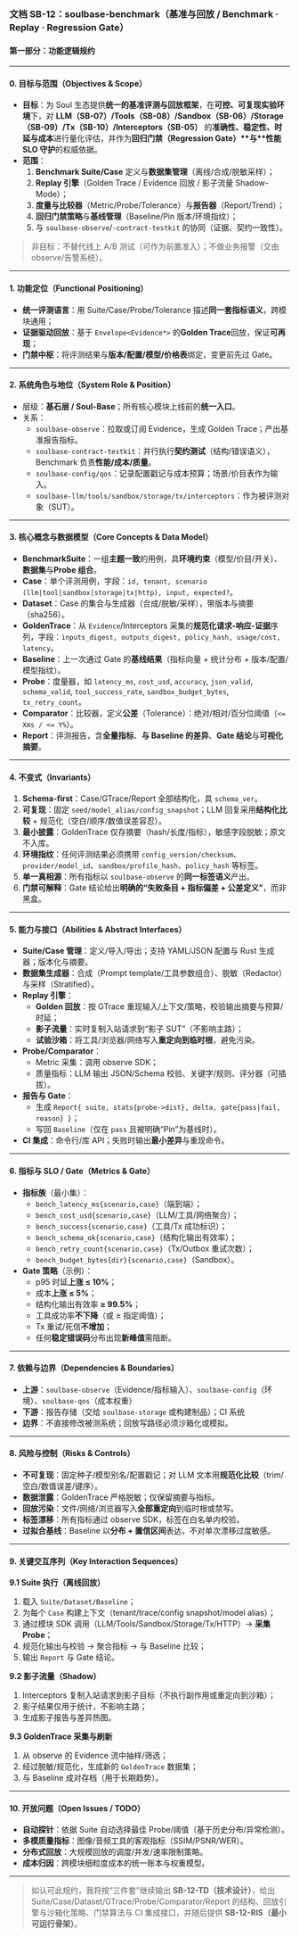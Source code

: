 ﻿### **文档 SB-12：soulbase-benchmark（基准与回放 / Benchmark · Replay · Regression Gate）**

#### **第一部分：功能逻辑规约**

------

#### **0. 目标与范围（Objectives & Scope）**

- **目标**：为 Soul 生态提供**统一的基准评测与回放框架**，在**可控、可复现实验环境**下，对 **LLM（SB-07）/Tools（SB-08）/Sandbox（SB-06）/Storage（SB-09）/Tx（SB-10）/Interceptors（SB-05）** 的**准确性、稳定性、时延与成本**进行量化评估，并作为**回归门禁（Regression Gate）\**与\**性能 SLO 守护**的权威依据。
- **范围**：
  1. **Benchmark Suite/Case** 定义与**数据集管理**（离线/合成/脱敏采样）；
  2. **Replay 引擎**（Golden Trace / Evidence 回放 / 影子流量 Shadow-Mode）；
  3. **度量与比较器**（Metric/Probe/Tolerance）与**报告器**（Report/Trend）；
  4. **回归门禁策略**与**基线管理**（Baseline/Pin 版本/环境指纹）；
  5. 与 `soulbase-observe`/`-contract-testkit` 的协同（证据、契约一致性）。

> 非目标：不替代线上 A/B 测试（可作为前置准入）；不做业务报警（交由 observe/告警系统）。

------

#### **1. 功能定位（Functional Positioning）**

- **统一评测语言**：用 Suite/Case/Probe/Tolerance 描述**同一套指标语义**，跨模块通用；
- **证据驱动回放**：基于 `Envelope<Evidence*>` 的**Golden Trace**回放，保证**可再现**；
- **门禁中枢**：将评测结果与**版本/配置/模型/价格表**绑定，变更前先过 Gate。

------

#### **2. 系统角色与地位（System Role & Position）**

- 层级：**基石层 / Soul-Base**；所有核心模块上线前的**统一入口**。
- 关系：
  - `soulbase-observe`：拉取或订阅 Evidence，生成 Golden Trace；产出基准报告指标。
  - `soulbase-contract-testkit`：并行执行**契约测试**（结构/错误语义），Benchmark 负责**性能/成本/质量**。
  - `soulbase-config/qos`：记录配置戳记与成本预算；场景/价目表作为输入。
  - `soulbase-llm/tools/sandbox/storage/tx/interceptors`：作为被评测对象（SUT）。

------

#### **3. 核心概念与数据模型（Core Concepts & Data Model）**

- **BenchmarkSuite**：一组**主题一致**的用例，具**环境约束**（模型/价目/开关）、**数据集**与**Probe 组合**。
- **Case**：单个评测用例，字段：`id, tenant, scenario (llm|tool|sandbox|storage|tx|http), input, expected?`。
- **Dataset**：Case 的集合与生成器（合成/脱敏/采样），带版本与摘要（sha256）。
- **GoldenTrace**：从 `Evidence`/Interceptors 采集的**规范化请求-响应-证据**序列，字段：`inputs_digest, outputs_digest, policy_hash, usage/cost, latency`。
- **Baseline**：上一次通过 Gate 的**基线结果**（指标向量 + 统计分布 + 版本/配置/模型指纹）。
- **Probe**：度量器，如 `latency_ms`, `cost_usd`, `accuracy`, `json_valid`, `schema_valid`, `tool_success_rate`, `sandbox_budget_bytes`, `tx_retry_count`。
- **Comparator**：比较器，定义**公差**（Tolerance）：绝对/相对/百分位阈值（`<= Xms / <= Y%`）。
- **Report**：评测报告，含**全量指标**、**与 Baseline 的差异**、**Gate 结论**与**可视化摘要**。

------

#### **4. 不变式（Invariants）**

1. **Schema-first**：Case/GTrace/Report 全部结构化，具 `schema_ver`。
2. **可复现**：固定 `seed/model_alias/config_snapshot`；LLM 回复采用**结构化比较** + 规范化（空白/顺序/数值误差容忍）。
3. **最小披露**：GoldenTrace 仅存摘要（hash/长度/指标），敏感字段脱敏；原文不入库。
4. **环境指纹**：任何评测结果必须携带 `config_version/checksum`、`provider/model_id`、`sandbox/profile_hash`、`policy_hash` 等标签。
5. **单一真相源**：所有指标以 `soulbase-observe` 的**同一标签语义**产出。
6. **门禁可解释**：Gate 结论给出**明确的“失败条目 + 指标偏差 + 公差定义”**，而非黑盒。

------

#### **5. 能力与接口（Abilities & Abstract Interfaces）**

- **Suite/Case 管理**：定义/导入/导出；支持 YAML/JSON 配置与 Rust 生成器；版本化与摘要。
- **数据集生成器**：合成（Prompt template/工具参数组合）、脱敏（Redactor）与采样（Stratified）。
- **Replay 引擎**：
  - **Golden 回放**：按 GTrace 重现输入/上下文/策略，校验输出摘要与预算/时延；
  - **影子流量**：实时复制入站请求到“影子 SUT”（不影响主路）；
  - **试验沙箱**：将工具/浏览器/网络写入**重定向到临时根**，避免污染。
- **Probe/Comparator**：
  - Metric 采集：调用 observe SDK；
  - 质量指标：LLM 输出 JSON/Schema 校验、关键字/规则、评分器（可插拔）。
- **报告与 Gate**：
  - 生成 `Report{ suite, stats{probe->dist}, delta, gate{pass|fail, reason} }`；
  - 写回 `Baseline`（仅在 `pass` 且被明确“Pin”为基线时）。
- **CI 集成**：命令行/库 API；失败时输出**最小差异**与重现命令。

------

#### **6. 指标与 SLO / Gate（Metrics & Gate）**

- **指标族**（最小集）：
  - `bench_latency_ms{scenario,case}`（端到端）；
  - `bench_cost_usd{scenario,case}`（LLM/工具/网络聚合）；
  - `bench_success{scenario,case}`（工具/Tx 成功标识）；
  - `bench_schema_ok{scenario,case}`（结构化输出有效率）；
  - `bench_retry_count{scenario,case}`（Tx/Outbox 重试次数）；
  - `bench_budget_bytes{dir}{scenario,case}`（Sandbox）。
- **Gate 策略**（示例）：
  - p95 时延**上涨 ≤ 10%**；
  - 成本**上涨 ≤ 5%**；
  - 结构化输出有效率 **≥ 99.5%**；
  - 工具成功率**不下降**（或 ≥ 指定阈值）；
  - Tx 重试/死信**不增加**；
  - 任何**稳定错误码**分布出现**新峰值**需阻断。

------

#### **7. 依赖与边界（Dependencies & Boundaries）**

- **上游**：`soulbase-observe`（Evidence/指标输入）、`soulbase-config`（环境）、`soulbase-qos`（成本权重）
- **下游**：报告存储（交给 `soulbase-storage` 或构建制品）；CI 系统
- **边界**：不直接修改被测系统；回放写路径必须沙箱化或模拟。

------

#### **8. 风险与控制（Risks & Controls）**

- **不可复现**：固定种子/模型别名/配置戳记；对 LLM 文本用**规范化比较**（trim/空白/数值误差/键序）。
- **数据泄露**：GoldenTrace 严格脱敏；仅保留摘要与指标。
- **回放污染**：文件/网络/浏览器写入**全部重定向**到临时根或禁写。
- **标签漂移**：所有指标通过 observe SDK，标签在白名单内校验。
- **过拟合基线**：Baseline 以**分布 + 置信区间**表达，不对单次漂移过度敏感。

------

#### **9. 关键交互序列（Key Interaction Sequences）**

**9.1 Suite 执行（离线回放）**

1. 载入 `Suite/Dataset/Baseline`；
2. 为每个 `Case` 构建上下文（tenant/trace/config snapshot/model alias）；
3. 通过模块 SDK 调用（LLM/Tools/Sandbox/Storage/Tx/HTTP）→ **采集 Probe**；
4. 规范化输出与校验 → 聚合指标 → 与 Baseline 比较；
5. 输出 `Report` 与 Gate 结论。

**9.2 影子流量（Shadow）**

1. Interceptors 复制入站请求到影子目标（不执行副作用或重定向到沙箱）；
2. 影子结果仅用于统计，不影响主路；
3. 生成影子报告与差异热图。

**9.3 GoldenTrace 采集与刷新**

1. 从 observe 的 Evidence 流中抽样/筛选；
2. 经过脱敏/规范化，生成新的 `GoldenTrace` 数据集；
3. 与 Baseline 成对存档（用于长期趋势）。

------

#### **10. 开放问题（Open Issues / TODO）**

- **自动探针**：依据 Suite 自动选择最佳 Probe/阈值（基于历史分布/异常检测）。
- **多模质量指标**：图像/音频工具的客观指标（SSIM/PSNR/WER）。
- **分布式回放**：大规模回放的调度/并发/速率限制策略。
- **成本归因**：跨模块细粒度成本的统一账本与权重模型。

------

> 如认可此规约，我将按“三件套”继续输出 **SB-12-TD（技术设计）**，给出 Suite/Case/Dataset/GTrace/Probe/Comparator/Report 的结构、回放引擎与沙箱化策略、门禁算法与 CI 集成接口，并随后提供 **SB-12-RIS（最小可运行骨架）**。
